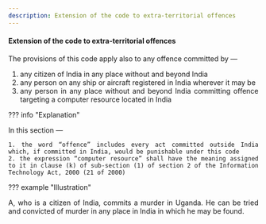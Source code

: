 ```yaml
---
description: Extension of the code to extra-territorial offences
---
```


#### Extension of the code to extra-territorial offences
<div style="text-align: justify">

The provisions of this code apply also to any offence committed by —

</div>

1. <div style="text-align: justify"> any citizen of India in any place without and beyond India </div>
2. <div style="text-align: justify"> any person on any ship or aircraft registered in India wherever it may be </div>
3. <div style="text-align: justify"> any person in any place without and beyond India committing offence targeting a computer resource located in India </div>

??? info "Explanation"
    <div style="text-align: justify"> In this section —

    1. the word “offence” includes every act committed outside India which, if committed in India, would be punishable under this code
    2. the expression “computer resource” shall have the meaning assigned to it in clause (k) of sub-section (1) of section 2 of the Information Technology Act, 2000 (21 of 2000)

??? example "Illustration"
    <div style="text-align: justify"> A, who is a citizen of India, commits a murder in Uganda. He can be tried and convicted of murder in any place in India in which he may be found.

